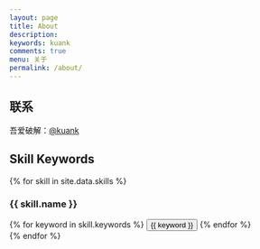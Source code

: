 ```yaml
---
layout: page
title: About
description: 
keywords: kuank
comments: true
menu: 关于
permalink: /about/
---
```


## 联系

吾爱破解：[@kuank](https://www.52pojie.cn/home.php?mod=space&uid=2114912)




## Skill Keywords

{% for skill in site.data.skills %}
### {{ skill.name }}
<div class="btn-inline">
{% for keyword in skill.keywords %}
<button class="btn btn-outline" type="button">{{ keyword }}</button>
{% endfor %}
</div>
{% endfor %}
